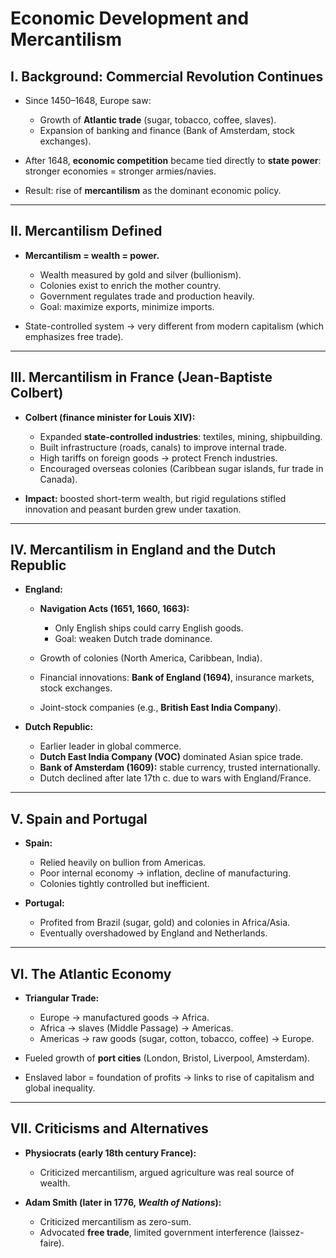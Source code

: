 #            Economic Development and Mercantilism
## **I. Background: Commercial Revolution Continues**

- Since 1450–1648, Europe saw:
    
    - Growth of **Atlantic trade** (sugar, tobacco, coffee, slaves).
    - Expansion of banking and finance (Bank of Amsterdam, stock exchanges).
- After 1648, **economic competition** became tied directly to **state power**: stronger economies = stronger armies/navies.
- Result: rise of **mercantilism** as the dominant economic policy.
---

## **II. Mercantilism Defined**

- **Mercantilism = wealth = power.**
    
    - Wealth measured by gold and silver (bullionism).
    - Colonies exist to enrich the mother country.
    - Government regulates trade and production heavily.
    - Goal: maximize exports, minimize imports.
- State-controlled system → very different from modern capitalism (which emphasizes free trade).
---

## **III. Mercantilism in France (Jean-Baptiste Colbert)**

- **Colbert (finance minister for Louis XIV):**
    
    - Expanded **state-controlled industries**: textiles, mining, shipbuilding.
    - Built infrastructure (roads, canals) to improve internal trade.
    - High tariffs on foreign goods → protect French industries.
    - Encouraged overseas colonies (Caribbean sugar islands, fur trade in Canada).
- **Impact:** boosted short-term wealth, but rigid regulations stifled innovation and peasant burden grew under taxation.
---

## **IV. Mercantilism in England and the Dutch Republic**

- **England:**
    
    - **Navigation Acts (1651, 1660, 1663):**
        
        - Only English ships could carry English goods.
        - Goal: weaken Dutch trade dominance.
    - Growth of colonies (North America, Caribbean, India).
    - Financial innovations: **Bank of England (1694)**, insurance markets, stock exchanges.
    - Joint-stock companies (e.g., **British East India Company**).
- **Dutch Republic:**
    
    - Earlier leader in global commerce.
    - **Dutch East India Company (VOC)** dominated Asian spice trade.
    - **Bank of Amsterdam (1609):** stable currency, trusted internationally.
    - Dutch declined after late 17th c. due to wars with England/France.
---

## **V. Spain and Portugal**

- **Spain:**
    
    - Relied heavily on bullion from Americas.
    - Poor internal economy → inflation, decline of manufacturing.
    - Colonies tightly controlled but inefficient.
- **Portugal:**
    
    - Profited from Brazil (sugar, gold) and colonies in Africa/Asia.
    - Eventually overshadowed by England and Netherlands.
---

## **VI. The Atlantic Economy**

- **Triangular Trade:**
    
    - Europe → manufactured goods → Africa.
    - Africa → slaves (Middle Passage) → Americas.
    - Americas → raw goods (sugar, cotton, tobacco, coffee) → Europe.
- Fueled growth of **port cities** (London, Bristol, Liverpool, Amsterdam).
- Enslaved labor = foundation of profits → links to rise of capitalism and global inequality.
---

## **VII. Criticisms and Alternatives**

- **Physiocrats (early 18th century France):**
    
    - Criticized mercantilism, argued agriculture was real source of wealth.
- **Adam Smith (later in 1776, _Wealth of Nations_):**
    
    - Criticized mercantilism as zero-sum.
    - Advocated **free trade**, limited government interference (laissez-faire).